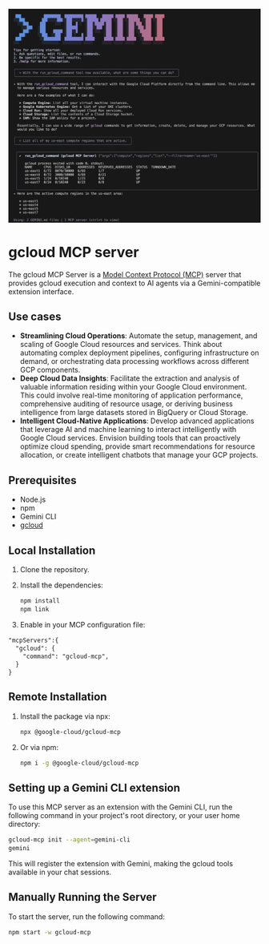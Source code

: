 ![Gemini CLI gcloud-mcp Screenshot](./doc/assets/gemini-gcloud-mcp-screenshot.png)


# gcloud MCP server

The gcloud MCP Server is a
[Model Context Protocol (MCP)](https://modelcontextprotocol.io/introduction)
server that provides gcloud execution and context to AI agents via a
Gemini-compatible extension interface.

## Use cases

* **Streamlining Cloud Operations**: Automate the setup, management, and
  scaling of Google Cloud resources and services. Think about automating
  complex deployment pipelines, configuring infrastructure on demand, or
  orchestrating data processing workflows across different GCP components.
* **Deep Cloud Data Insights**: Facilitate the extraction and analysis of
  valuable information residing within your Google Cloud environment. This
  could involve real-time monitoring of application performance, comprehensive
  auditing of resource usage, or deriving business intelligence from large
  datasets stored in BigQuery or Cloud Storage.
* **Intelligent Cloud-Native Applications**: Develop advanced applications that
  leverage AI and machine learning to interact intelligently with Google Cloud
  services. Envision building tools that can proactively optimize cloud
  spending, provide smart recommendations for resource allocation, or create
  intelligent chatbots that manage your GCP projects.

## Prerequisites

- Node.js
- npm
- Gemini CLI
- [gcloud](https://cloud.google.com/sdk/docs/install)

## Local Installation

1.  Clone the repository.
2.  Install the dependencies:

    ```bash
    npm install
    npm link
    ```
3. Enable in your MCP configuration file:

```
"mcpServers":{
  "gcloud": {
    "command": "gcloud-mcp",
  }
}
```

## Remote Installation

1. Install the package via npx: 
    ```bash
    npx @google-cloud/gcloud-mcp
    ```
2. Or via npm:
   ```bash
   npm i -g @google-cloud/gcloud-mcp
   ```

## Setting up a Gemini CLI extension

To use this MCP server as an extension with the Gemini CLI, run the following
command in your project's root directory, or your user home directory:

```bash
gcloud-mcp init --agent=gemini-cli
gemini
```

This will register the extension with Gemini, making the gcloud tools available
in your chat sessions.

## Manually Running the Server

To start the server, run the following command:

```bash
npm start -w gcloud-mcp
```
